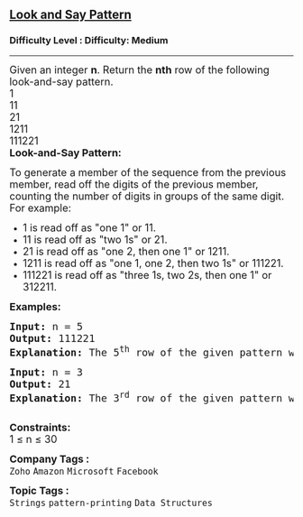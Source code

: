 <h2><a href="https://www.geeksforgeeks.org/problems/decode-the-pattern1138/1?timeMachineDate=2025-05-14">Look and Say Pattern</a></h2><h3>Difficulty Level : Difficulty: Medium</h3><hr><div class="problems_problem_content__Xm_eO"><p><span style="font-size: 18px;">Given an integer <strong>n</strong>.&nbsp;Return&nbsp;the <strong>nth</strong> row of the following look-and-say pattern.<br>1<br>11<br>21<br>1211<br>111221<br><strong>Look-and-Say Pattern:</strong></span></p>
<p><span style="font-size: 18px;">To generate a member of the sequence from the previous member, read off the digits of the previous member, counting the number of digits in groups of the same digit. For example:</span></p>
<ul>
<li><span style="font-size: 18px;">1 is read off as "one 1" or 11.</span></li>
<li><span style="font-size: 18px;">11 is read off as "two 1s" or 21.</span></li>
<li><span style="font-size: 18px;">21 is read off as "one 2, then one 1" or 1211.</span></li>
<li><span style="font-size: 18px;">1211 is read off as "one 1, one 2, then two 1s" or 111221.</span></li>
<li><span style="font-size: 18px;">111221 is read off as "three 1s, two 2s, then one 1" or 312211.</span></li>
</ul>
<p><span style="font-size: 18px;"><strong>Examples:</strong></span></p>
<pre><span style="font-size: 18px;"><strong>Input: </strong>n = 5
<strong>Output:</strong> 111221
<strong>Explanation: </strong>The 5<sup>th</sup> row of the given pattern will be 111221.</span></pre>
<pre><span style="font-size: 18px;"><strong>Input: </strong>n = 3
<strong>Output:</strong> 21
<strong>Explanation: </strong>The 3<sup>rd</sup> row of the given pattern will be 21.</span></pre>
<p><br><span style="font-size: 18px;"><strong>Constraints:</strong><br>1 ≤ n ≤ 30</span></p></div><p><span style=font-size:18px><strong>Company Tags : </strong><br><code>Zoho</code>&nbsp;<code>Amazon</code>&nbsp;<code>Microsoft</code>&nbsp;<code>Facebook</code>&nbsp;<br><p><span style=font-size:18px><strong>Topic Tags : </strong><br><code>Strings</code>&nbsp;<code>pattern-printing</code>&nbsp;<code>Data Structures</code>&nbsp;